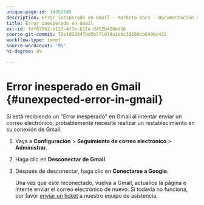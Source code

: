 ```yaml
---
unique-page-id: 14352545
description: Error inesperado en Gmail - Marketo Docs - Documentación del producto
title: Error inesperado en Gmail
exl-id: fdf87562-b127-4f7e-b11e-8452b428ed16
source-git-commit: 72e1d29347bd5b77107da1e9c30169cb6490c432
workflow-type: tm+mt
source-wordcount: '95'
ht-degree: 0%

---
```


# Error inesperado en Gmail {#unexpected-error-in-gmail}

Si está recibiendo un &quot;Error inesperado&quot; en Gmail al intentar enviar un correo electrónico, probablemente necesite realizar un restablecimiento en su conexión de Gmail.

1. Vaya a **Configuración** > **Seguimiento de correo electrónico** > **Administrar**.

1. Haga clic en **Desconectar de Gmail**.

1. Después de desconectar, haga clic en **Conectarse a Google**.

   Una vez que esté reconectado, vuelva a Gmail, actualice la página e intente enviar el correo electrónico de nuevo. Si todavía no funciona, por favor [enviar un ticket](https://nation.marketo.com/t5/Support/ct-p/Support) a nuestro equipo de asistencia.
